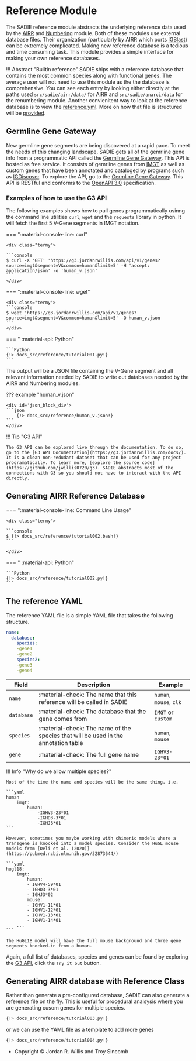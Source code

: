 # Reference Module

The SADIE reference module abstracts the underlying reference data used by the [AIRR](annotation.md) and [Numbering](numbering.md) module. Both of these modules use external database files. Their organization (particularly by AIRR which ports [IGBlast](https://www.ncbi.nlm.nih.gov/igblast/)) can be extremely complicated. Making new reference database is a tedious and time consuming task. This module provides a simple interface for making your own reference databases.

!!! Abstract "Builtin reference"
SADIE ships with a reference database that contains the most common species along with functional genes. The average user will not need to use this module as the the database is comprehensive. You can see each entry by looking either directly at the paths used `src/sadie/airr/data/` for AIRR and `src/sadie/anarci/data` for the renumbering module. Another convienitent way to look at the reference database is to view the [reference.yml](https://github.com/jwillis0720/sadie/blob/master/src/sadie/reference/data/reference.yml). More on how that file is structured will be [provided](#the-reference-yaml).

## Germline Gene Gateway

New germline gene segments are being discovered at a rapid pace. To meet the needs of this changing landscape, SADIE gets all of the gemrline gene info from a programmatic API called the [Germline Gene Gateway](https://g3.jordanrwillis.com/docs/). This API is hosted as free service. It consists of gemrline genes from [IMGT](www.imgt.org) as well as custom genes that have been annotated and cataloged by programs such as [IGDiscover](http://docs.igdiscover.se/en/stable/). To explore the API, go to the [Germline Gene Gateway](https://g3.jordanrwillis.com/docs/). This API is RESTful and conforms to the [OpenAPI 3.0](https://swagger.io/specification/) specification.

### Examples of how to use the G3 API

The following examples shows how to pull genes programmatically usinng the command line utilities `curl`, `wget` and the `requests` library in python. It will fetch the first 5 V-Gene segments in IMGT notation.

=== ":material-console-line: curl"

    <div class="termy">

    ```console
    $ curl -X 'GET' 'https://g3.jordanrwillis.com/api/v1/genes?source=imgt&segment=V&common=human&limit=5' -H 'accept: application/json' -o 'human_v.json'
    ```
    </div>

=== ":material-console-line: wget"

    <div class="termy">
    ```console
    $ wget 'https://g3.jordanrwillis.com/api/v1/genes?source=imgt&segment=V&common=human&limit=5' -O human_v.json
    ```
    </div>

=== " :material-api: Python"

    ```Python
    {!> docs_src/reference/tutorial001.py!}
    ```

The output will be a JSON file containing the V-Gene segment and all relevant information needed by SADIE to write out databases needed by the AIRR and Numbering modules.

??? example "human_v.json"

    <div id='json_block_div'>
    ```json
        {!> docs_src/reference/human_v.json!}
    ```
    </div>

!!! Tip "G3 API"

    The G3 API can be explored live through the documentation. To do so, go to the [G3 API Documentation](https://g3.jordanrwillis.com/docs/). It is a clean non-redudant dataset that can be used for any project programatically. To learn more, [explore the source code](https://github.com/jwillis0720/g3). SADIE abstracts most of the connections with G3 so you should not have to interact with the API directly.

## Generating AIRR Reference Database

=== ":material-console-line: Command Line Usage"

    <div class="termy">

    ```console
    $ {!> docs_src/reference/tutorial002.bash!}
    ```

    </div>

=== " :material-api: Python"

    ```Python
    {!> docs_src/reference/tutorial002.py!}
    ```

## The reference YAML

The reference YAML file is a simple YAML file that takes the following structure.

```yaml
name:
  database:
    species:
    -gene1
    -gene2
    species2:
    -gene3
    -gene4
```

| Field      | Description                                                                        | Example                 |
| ---------- | ---------------------------------------------------------------------------------- | ----------------------- |
| `name`     | :material-check: The name that this reference will be called in SADIE              | `human`, `mouse`, `clk` |
| `database` | :material-check: The database that the gene comes from                             | `IMGT` or `custom`      |
| `species`  | :material-check: The name of the species that will be used in the annotation table | `human`, `mouse`        |
| `gene`     | :material-check: The full gene name                                                | `IGHV3-23*01`           |

!!! Info "Why do we allow multiple species?"

    Most of the time the name and species will be the same thing. i.e.

    ```yaml
    human
        imgt:
            human:
                -IGHV3-23*01
                -IGHD3-3*01
                -IGHJ6*01
    ```

    However, sometimes you maybe working with chimeric models where a transgene is knocked into a model species. Consider the HuGL mouse models from [Deli et al. (2020)](https://pubmed.ncbi.nlm.nih.gov/32873644/)

    ```yaml
    hugl18:
        imgt:
            human:
            - IGHV4-59*01
            - IGHD3-3*01
            - IGHJ3*02
            mouse:
            - IGHV1-11*01
            - IGHV1-12*01
            - IGHV1-13*01
            - IGHV1-14*01
        ...
    ```

    The HuGL18 model will have the full mouse background and three gene segments knocked-in from a human.

Again, a full list of databases, species and genes can be found by exploring the [G3 API](https://g3.jordanrwillis.com/docs#/G3/find_genes_api_v1_genes_get), click the `Try it out` button.

## Generating AIRR database with Reference Class

Rather than generate a pre-configured database, SADIE can also generate a reference file on the fly. This is useful for procedural analsysis where you are generating cusom genes for multiple species.

```Python
{!> docs_src/reference/tutorial003.py!}
```

or we can use the YAML file as a template to add more genes

```Python
{!> docs_src/reference/tutorial004.py!}
```

- Copyright © Jordan R. Willis and Troy Sincomb
